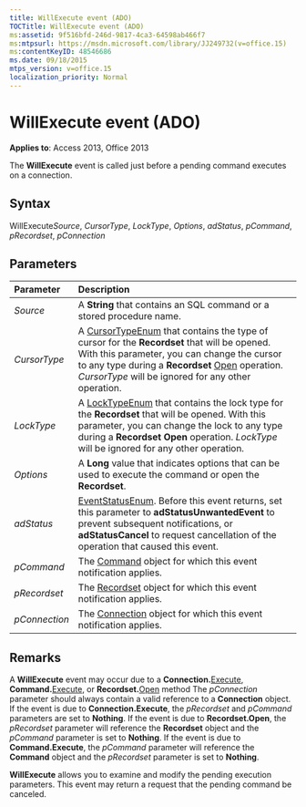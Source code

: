```yaml
---
title: WillExecute event (ADO)
TOCTitle: WillExecute event (ADO)
ms:assetid: 9f516bfd-246d-9817-4ca3-64598ab466f7
ms:mtpsurl: https://msdn.microsoft.com/library/JJ249732(v=office.15)
ms:contentKeyID: 48546686
ms.date: 09/18/2015
mtps_version: v=office.15
localization_priority: Normal
---
```


# WillExecute event (ADO)

**Applies to**: Access 2013, Office 2013

The **WillExecute** event is called just before a pending command executes on a connection.

## Syntax

WillExecute*Source*, *CursorType*, *LockType*, *Options*, *adStatus*, *pCommand*, *pRecordset*, *pConnection*

## Parameters

|Parameter|Description|
|:--------|:----------|
|*Source* |A **String** that contains an SQL command or a stored procedure name.|
|*CursorType* |A [CursorTypeEnum](cursortypeenum.md) that contains the type of cursor for the **Recordset** that will be opened. With this parameter, you can change the cursor to any type during a **Recordset** [Open](open-method-ado-recordset.md) operation. *CursorType* will be ignored for any other operation.|
|*LockType* |A [LockTypeEnum](locktypeenum.md) that contains the lock type for the **Recordset** that will be opened. With this parameter, you can change the lock to any type during a **Recordset** **Open** operation. *LockType* will be ignored for any other operation.|
|*Options* |A **Long** value that indicates options that can be used to execute the command or open the **Recordset**.|
|*adStatus* |[EventStatusEnum](eventstatusenum.md). Before this event returns, set this parameter to **adStatusUnwantedEvent** to prevent subsequent notifications, or **adStatusCancel** to request cancellation of the operation that caused this event.|
|*pCommand* |The [Command](command-object-ado.md) object for which this event notification applies.|
|*pRecordset* |The [Recordset](recordset-object-ado.md) object for which this event notification applies.|
|*pConnection* |The [Connection](connection-object-ado.md) object for which this event notification applies.|

## Remarks

A **WillExecute** event may occur due to a **Connection.**[Execute](https://docs.microsoft.com/office/vba/access/concepts/miscellaneous/execute-method-ado-connection), **Command.**[Execute](https://docs.microsoft.com/office/vba/access/concepts/miscellaneous/execute-method-ado-command), or **Recordset.**[Open](open-method-ado-recordset.md) method The *pConnection* parameter should always contain a valid reference to a **Connection** object. If the event is due to **Connection.Execute**, the *pRecordset* and *pCommand* parameters are set to **Nothing**. If the event is due to **Recordset.Open**, the *pRecordset* parameter will reference the **Recordset** object and the *pCommand* parameter is set to **Nothing**. If the event is due to **Command.Execute**, the *pCommand* parameter will reference the **Command** object and the *pRecordset* parameter is set to **Nothing**.

**WillExecute** allows you to examine and modify the pending execution parameters. This event may return a request that the pending command be canceled.

